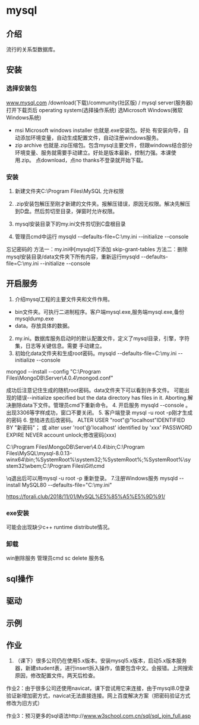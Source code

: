 mysql
===
## 介绍
流行的关系型数据库。

## 安装
### 选择安装包
www.mysql.com /download(下载)/community(社区版) / mysql server(服务器)
打开下载页后  operating system(选择操作系统)  选Microsoft Windows(微软Windows系统)
- msi Microsoft windows installer 也就是.exe安装包。好处 有安装向导，自动添加环境变量，自动生成配置文件，自动注册windows服务。
- zip archive  也就是.zip压缩包。包含mysql主要文件，但跟windows结合部分 环境变量、服务就需要手动建立。好处是版本最新，控制力强。本课使用.zip。
点download，点no thanks不登录就开始下载。
### 安装
1. 新建文件夹C:\Program Files\MySQL   允许权限
2. .zip安装包解压至刚才新建的文件夹。报解压错误，原因无权限。解决先解压到D盘。然后剪切至目录，弹窗时允许权限。 



1. mysql安装目录下的my.ini文件剪切到C盘根目录
2. 管理员cmd中运行 mysqld --defaults-file=C:\my.ini --initialize --console

忘记密码的
方法一：my.ini中[mysqld]下添加 skip-grant-tables
方法二：删除mysql安装目录/data文件夹下所有内容，重新运行mysqld --defaults-file=C:\my.ini --initialize --console

## 开启服务
1. 介绍mysql工程的主要文件夹和文件作用。
- bin文件夹。可执行二进制程序。客户端mysql.exe,服务端mysql.exe,备份mysqldump.exe
- data。存放具体的数据。
2. my.ini。数据库服务启动时的默认配置文件，定义了mysql目录，引擎，字符集，日志等关键信息。需要 手动建立。
3. 初始化data文件夹和生成root密码。mysqld --defaults-file=C:\my.ini --initialize --console

mongod --install --config "C:\Program Files\MongoDB\Server\4.0.4\mongod.conf"

成功后注意记住生成的随机root密码。data文件夹下可以看到许多文件。
可能出现的错误--initialize specified but the data directory has files in it. Aborting.解决删除data下文件。管理员cmd下重新命令。
4. 开启服务  mysqld --console  。出现3306等字样成功，窗口不要关闭。
5. 客户端登录 mysql -u root -p刚才生成的密码
6. 登陆进去后改密码。 ALTER USER "root"@"localhost"IDENTIFIED  BY "新密码"；
    或 alter user 'root'@'localhost' identified by 'xxx' PASSWORD EXPIRE NEVER account unlock;修改密码(xxx)

C:\Program Files\MongoDB\Server\4.0.4\bin;C:\Program Files\MySQL\mysql-8.0.13-winx64\bin;%SystemRoot%\system32;%SystemRoot%;%SystemRoot%\system32\wbem;C:\Program Files\Git\cmd

\q退出后可以用mysql -u root -p 重新登录。
7.注册Windows服务 mysqld --install MySQL80 --defaults-file="C:\my.ini"

 
https://forali.club/2018/11/01/MySQL%E5%85%A5%E5%9D%91/
### exe安装
可能会出现缺少c++ runtime distribute情况。
### 卸载
win删除服务  管理员cmd sc delete 服务名
## sql操作
## 驱动

## 示例

## 作业
1. （课下）很多公司仍在使用5.x版本。安装mysql5.x版本，启动5.x版本服务器，新建student表，进行insert拆入操作，值要包含中文。会报错。上网搜索原因，修改配置文件。两天后检查。

作业2：由于很多公司还使用navicat，课下尝试用它来连接，由于mysql8.0登录验证新增加密方式，navicat无法直接连接。网上百度解决方案（把密码验证方式修改为旧方式）

作业3：预习更多的sql语法http://www.w3school.com.cn/sql/sql_join_full.asp